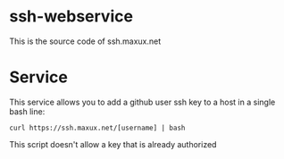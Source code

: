 # ssh-webservice
This is the source code of ssh.maxux.net

# Service
This service allows you to add a github user ssh key to a host in a single bash line:
```
curl https://ssh.maxux.net/[username] | bash
```

This script doesn't allow a key that is already authorized
